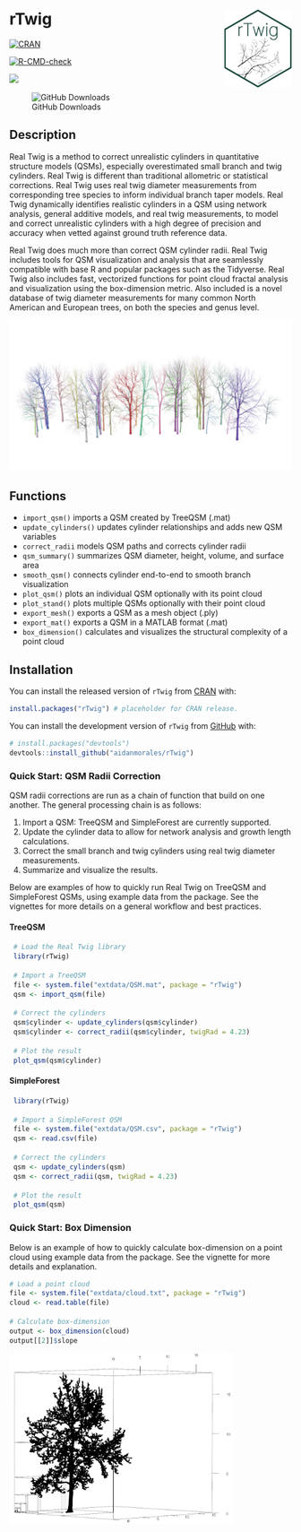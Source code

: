 
<!-- README.md is generated from README.Rmd. Please edit that file -->

# rTwig <img src="man/figures/logo.svg" align="right" height="139"/>

<!-- badges: start -->

[![CRAN](https://www.r-pkg.org/badges/version/rTwig?color=green)](https://cran.r-project.org/package=rTwig)

[![R-CMD-check](https://github.com/aidanmorales/rTwig/actions/workflows/R-CMD-check.yaml/badge.svg)](https://github.com/aidanmorales/rTwig/actions/workflows/R-CMD-check.yaml)

[![](https://img.shields.io/github/last-commit/aidanmorales/rTwig.svg)](https://github.com/aidanmorales/rTwig/commits/main)

<figure>
<img
src="https://img.shields.io/github/downloads/aidanmorales/rTwig/total"
alt="GitHub Downloads" />
<figcaption aria-hidden="true">GitHub Downloads</figcaption>
</figure>

<!-- badges: end -->

## Description

Real Twig is a method to correct unrealistic cylinders in quantitative
structure models (QSMs), especially overestimated small branch and twig
cylinders. Real Twig is different than traditional allometric or
statistical corrections. Real Twig uses real twig diameter measurements
from corresponding tree species to inform individual branch taper
models. Real Twig dynamically identifies realistic cylinders in a QSM
using network analysis, general additive models, and real twig
measurements, to model and correct unrealistic cylinders with a high
degree of precision and accuracy when vetted against ground truth
reference data.

Real Twig does much more than correct QSM cylinder radii. Real Twig
includes tools for QSM visualization and analysis that are seamlessly
compatible with base R and popular packages such as the Tidyverse. Real
Twig also includes fast, vectorized functions for point cloud fractal
analysis and visualization using the box-dimension metric. Also included
is a novel database of twig diameter measurements for many common North
American and European trees, on both the species and genus level.

<img src="man/figures/README/Plot_rTwig.png"/>

## Functions

- `import_qsm()` imports a QSM created by TreeQSM (.mat)
- `update_cylinders()` updates cylinder relationships and adds new QSM
  variables
- `correct_radii` models QSM paths and corrects cylinder radii
- `qsm_summary()` summarizes QSM diameter, height, volume, and surface
  area
- `smooth_qsm()` connects cylinder end-to-end to smooth branch
  visualization
- `plot_qsm()` plots an individual QSM optionally with its point cloud
- `plot_stand()` plots multiple QSMs optionally with their point cloud
- `export_mesh()` exports a QSM as a mesh object (.ply)
- `export_mat()` exports a QSM in a MATLAB format (.mat)
- `box_dimension()` calculates and visualizes the structural complexity
  of a point cloud

## Installation

You can install the released version of `rTwig` from
[CRAN](https://CRAN.R-project.org) with:

``` r
install.packages("rTwig") # placeholder for CRAN release. 
```

You can install the development version of `rTwig` from
[GitHub](https://github.com/) with:

``` r
# install.packages("devtools")
devtools::install_github("aidanmorales/rTwig")
```

### Quick Start: QSM Radii Correction

QSM radii corrections are run as a chain of function that build on one
another. The general processing chain is as follows:

1.  Import a QSM: TreeQSM and SimpleForest are currently supported.
2.  Update the cylinder data to allow for network analysis and growth
    length calculations.
3.  Correct the small branch and twig cylinders using real twig diameter
    measurements.
4.  Summarize and visualize the results.

Below are examples of how to quickly run Real Twig on TreeQSM and
SimpleForest QSMs, using example data from the package. See the
vignettes for more details on a general workflow and best practices.

#### TreeQSM

``` r
 # Load the Real Twig library
 library(rTwig)
 
 # Import a TreeQSM
 file <- system.file("extdata/QSM.mat", package = "rTwig")
 qsm <- import_qsm(file)
 
 # Correct the cylinders
 qsm$cylinder <- update_cylinders(qsm$cylinder)
 qsm$cylinder <- correct_radii(qsm$cylinder, twigRad = 4.23)
 
 # Plot the result
 plot_qsm(qsm$cylinder)
```

#### SimpleForest

``` r
 library(rTwig)
 
 # Import a SimpleForest QSM 
 file <- system.file("extdata/QSM.csv", package = "rTwig")
 qsm <- read.csv(file)
 
 # Correct the cylinders
 qsm <- update_cylinders(qsm)
 qsm <- correct_radii(qsm, twigRad = 4.23)
 
 # Plot the result
 plot_qsm(qsm)
```

### Quick Start: Box Dimension

Below is an example of how to quickly calculate box-dimension on a point
cloud using example data from the package. See the vignette for more
details and explanation.

``` r
# Load a point cloud
file <- system.file("extdata/cloud.txt", package = "rTwig")
cloud <- read.table(file)

# Calculate box-dimension
output <- box_dimension(cloud)
output[[2]]$slope
```

<img src="man/figures/README/box_dimension3d.png" align="center" width="400"/>
